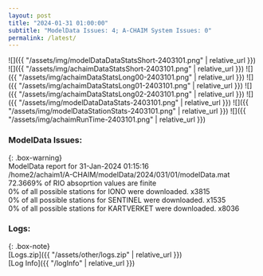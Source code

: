 ```yaml
---
layout: post
title: "2024-01-31 01:00:00"
subtitle: "ModelData Issues: 4; A-CHAIM System Issues: 0"
permalink: /latest/
---
```


![]({{ "/assets/img/modelDataDataStatsShort-2403101.png" | relative_url }})
![]({{ "/assets/img/achaimDataStatsShort-2403101.png" | relative_url }})
![]({{ "/assets/img/achaimDataStatsLong00-2403101.png" | relative_url }})
![]({{ "/assets/img/achaimDataStatsLong01-2403101.png" | relative_url }})
![]({{ "/assets/img/achaimDataStatsLong02-2403101.png" | relative_url }})
![]({{ "/assets/img/modelDataDataStats-2403101.png" | relative_url }})
![]({{ "/assets/img/modelDataStationStats-2403101.png" | relative_url }})
![]({{ "/assets/img/achaimRunTime-2403101.png" | relative_url }})


### ModelData Issues:  
  
{: .box-warning}  
 ModelData report for 31-Jan-2024 01:15:16   
 /home2/achaim1/A-CHAIM/modelData/2024/031/01/modelData.mat   
 72.3669% of RIO absoprtion values are finite   
 0% of all possible stations for IONO were downloaded. x3815   
 0% of all possible stations for SENTINEL were downloaded. x1535   
 0% of all possible stations for KARTVERKET were downloaded. x8036   
  


### Logs:  
  
{: .box-note}  
[Logs.zip]({{ "/assets/other/logs.zip" | relative_url }})  
[Log Info]({{ "/logInfo" | relative_url }})  
